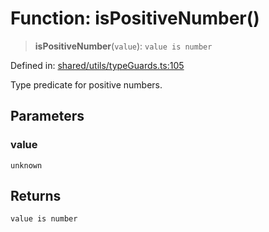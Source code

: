 # Function: isPositiveNumber()

> **isPositiveNumber**(`value`): `value is number`

Defined in: [shared/utils/typeGuards.ts:105](https://github.com/Nick2bad4u/Uptime-Watcher/blob/dca5483e793478722cd3e6e125cafcec5fc771f0/shared/utils/typeGuards.ts#L105)

Type predicate for positive numbers.

## Parameters

### value

`unknown`

## Returns

`value is number`
